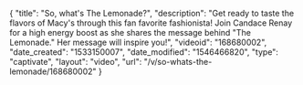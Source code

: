{
    "title": "So, what's The Lemonade?",
    "description": "Get ready to taste the flavors of Macy's through this fan favorite fashionista!  Join Candace Renay for a high energy boost as she shares the message behind \"The Lemonade.\" Her message will inspire you!",
    "videoid": "168680002",
    "date_created": "1533150007",
    "date_modified": "1546466820",
    "type": "captivate",
    "layout": "video",
    "url": "\/v\/so-whats-the-lemonade\/168680002"
}